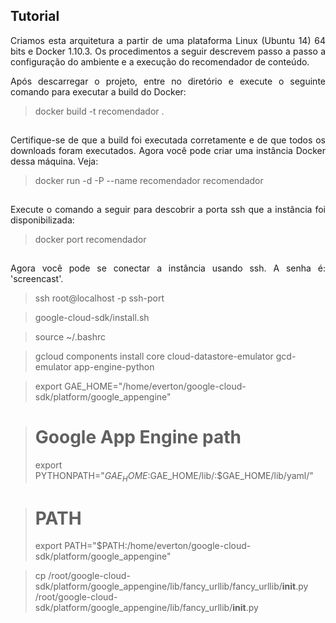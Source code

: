 <h2> Tutorial </h2>
<p align="justify">
Criamos esta arquitetura a partir de uma plataforma Linux (Ubuntu 14) 64 bits e Docker 1.10.3. Os  procedimentos a seguir descrevem passo a passo a configuração do ambiente e a execução do recomendador de conteúdo.
</p>
<p align="justify">
Após descarregar o projeto, entre no diretório e execute o seguinte comando para executar a build do Docker:
</p>

> docker build -t recomendador .

<p align="justify" style="padding-top: 15px;">
Certifique-se de que a build foi executada corretamente e de que todos os downloads foram executados. Agora você pode criar uma instância Docker dessa máquina. Veja:
</p>

> docker run -d -P --name recomendador recomendador

<p align="justify" style="padding-top: 15px;">
Execute o comando a seguir para descobrir a porta ssh que a instância foi disponibilizada:
</p>

> docker port recomendador

<p align="justify" style="padding-top: 15px;">
Agora você pode se conectar a instância usando ssh. A senha é: 'screencast'.
</p>

> ssh root@localhost -p ssh-port

> google-cloud-sdk/install.sh

> source ~/.bashrc

> gcloud components install core cloud-datastore-emulator gcd-emulator app-engine-python

> export GAE_HOME="/home/everton/google-cloud-sdk/platform/google_appengine"

> # Google App Engine path
> export PYTHONPATH="$GAE_HOME:$GAE_HOME/lib/:$GAE_HOME/lib/yaml/"

> # PATH
> export PATH="$PATH:/home/everton/google-cloud-sdk/platform/google_appengine"

> cp /root/google-cloud-sdk/platform/google_appengine/lib/fancy_urllib/fancy_urllib/__init__.py /root/google-cloud-sdk/platform/google_appengine/lib/fancy_urllib/__init__.py
